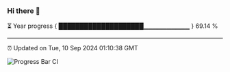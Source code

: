 ### Hi there 👋

⏳ Year progress { ████████████████████▁▁▁▁▁▁▁▁▁▁ } 69.14 %

---

⏰ Updated on Tue, 10 Sep 2024 01:10:38 GMT

![Progress Bar CI](https://github.com/JuvenileQ/Progress-Bar-CI/workflows/main/badge.svg)
